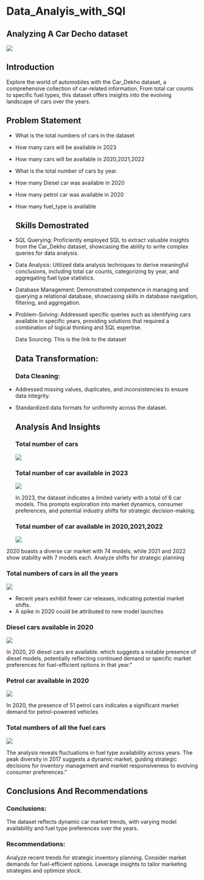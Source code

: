 # Data_Analyis_with_SQl

## Analyzing A Car Decho dataset

![](Car_professional%20background%202.avif)

## Introduction
Explore the world of automobiles with the Car_Dekho dataset, a comprehensive collection of car-related information. From total car counts to specific fuel types, this dataset offers insights into the evolving landscape of cars over the years.

## Problem Statement

- What is the total numbers of cars in the dataset
- How many cars will be available in 2023
- How many cars will be available in 2020,2021,2022
- What is the total number of cars by year.
- How many Diesel car was available in 2020
- How many petrol car was available in 2020
- How many fuel_type is available

  ## Skills Demostrated
  
- SQL Querying: Proficiently employed SQL to extract valuable insights from the Car_Dekho dataset, showcasing the ability to write complex queries for data analysis.

- Data Analysis: Utilized data analysis techniques to derive meaningful conclusions, including total car counts, categorizing by year, and aggregating fuel type statistics.

- Database Management: Demonstrated competence in managing and querying a relational database, showcasing skills in database navigation, filtering, and aggregation.

- Problem-Solving: Addressed specific queries such as identifying cars available in specific years, providing solutions that required a combination of logical thinking and SQL expertise.

  Data Sourcing: This is the link to the dataset

  ## Data Transformation:
  ### Data Cleaning:

- Addressed missing values, duplicates, and inconsistencies to ensure data integrity.
- Standardized data formats for uniformity across the dataset.

  ## Analysis And Insights
  
  ### Total number of cars
  
  ![](Total_car.JPG)

  ### Total number of car available in 2023

  ![](Cars_available%20in%202023.JPG)
  
  In 2023, the dataset indicates a limited variety with a total of 6 car models. This prompts exploration into market dynamics, consumer preferences, and potential industry shifts for strategic decision-making.

  ### Total number of car available in 2020,2021,2022
  
  ![](Car_availability%20_2020_2021_2022.JPG)
  
2020 boasts a diverse car market with 74 models, while 2021 and 2022 show stability with 7 models each. Analyze shifts for strategic planning

  ### Total numbers of cars in all the years

  ![](total_number_peryear.JPG)

  - Recent years exhibit fewer car releases, indicating potential market shifts.
  - A spike in 2020 could be attributed to new model launches

  ### Diesel cars available in 2020
  
  ![](Diesel_car_2020.JPG)

  In 2020, 20 diesel cars are available. which suggests a notable presence of diesel models, potentially reflecting continued demand or specific market preferences for fuel-efficient options in that year."

  ### Petrol car available in 2020
  
  ![](Petrol_2020.JPG)
  
  In 2020, the presence of 51 petrol cars indicates a significant market demand for petrol-powered vehicles

  ### Total numbers of all the fuel cars
  
  ![](Total_fuel_car.JPG)
  
  The analysis reveals fluctuations in fuel type availability across years. The peak diversity in 2017 suggests a dynamic market, guiding strategic decisions for inventory management and market responsiveness to evolving consumer preferences."


 ## Conclusions And Recommendations
 
 ### Conclusions: 
 
 The dataset reflects dynamic car market trends, with varying model availability and fuel type preferences over the years.

### Recommendations:

Analyze recent trends for strategic inventory planning.
Consider market demands for fuel-efficient options.
Leverage insights to tailor marketing strategies and optimize stock.





  
  

  

  
  


